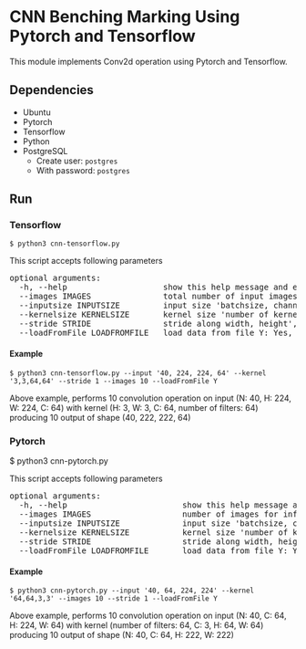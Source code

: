 # CNN Benching Marking Using Pytorch and Tensorflow
This module implements Conv2d operation using Pytorch and Tensorflow.

## Dependencies
- Ubuntu 
- Pytorch
- Tensorflow 
- Python
- PostgreSQL
  - Create user: `postgres`
  - With password: `postgres`

## Run

### Tensorflow
`$ python3 cnn-tensorflow.py`

This script accepts following parameters

<pre>
optional arguments:
  -h, --help                    show this help message and exit
  --images IMAGES               total number of input images for inference
  --inputsize INPUTSIZE         input size 'batchsize, channels, width, height', default value = '10, 224, 224, 3'
  --kernelsize KERNELSIZE       kernel size 'number of kernels, channels, width, height', default value = '7, 7, 3, 64'
  --stride STRIDE               stride along width, height', default value = '1'
  --loadFromFile LOADFROMFILE   load data from file Y: Yes, N: No', default value = N'
</pre>

#### Example
`$ python3 cnn-tensorflow.py --input '40, 224, 224, 64' --kernel '3,3,64,64' --stride 1 --images 10 --loadFromFile Y`

Above example, performs 10 convolution operation on input (N: 40, H: 224, W: 224, C: 64) with kernel (H: 3, W: 3, C: 64, number of filters: 64) producing 10 output of shape (40, 222, 222, 64) 

### Pytorch
$ python3 cnn-pytorch.py

This script accepts following parameters

<pre>
optional arguments:
  -h, --help                        show this help message and exit
  --images IMAGES                   number of images for inferences
  --inputsize INPUTSIZE             input size 'batchsize, channels, width, height', default value = '10, 3, 224, 224'
  --kernelsize KERNELSIZE           kernel size 'number of kernels, channels, width, height', default value = '64, 3, 7, 7'
  --stride STRIDE                   stride along width, height', default value = '1'
  --loadFromFile LOADFROMFILE       load data from file Y: Yes, N: No', default value = N'
</pre>

#### Example
`$ python3 cnn-pytorch.py --input '40, 64, 224, 224' --kernel '64,64,3,3' --images 10 --stride 1 --loadFromFile Y`

Above example, performs 10 convolution operation on input (N: 40, C: 64, H: 224, W: 64) with kernel (number of filters: 64, C: 3, H: 64, W: 64) producing 10 output of shape (N: 40, C: 64, H: 222, W: 222)
